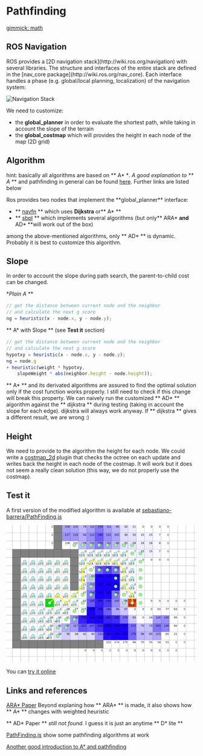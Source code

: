 # Pathfinding

[gimmick: math]()

ROS Navigation
-------

<p class='inline-disqus' data-disqus-identifier="pathfinding-1"></p>
ROS provides a [2D navigation stack](http://wiki.ros.org/navigation) with several libraries.
The structure and interfaces of the entire stack are defined in the [nav_core package](http://wiki.ros.org/nav_core). Each interface handles a phase (e.g. global/local planning, localization) of the navigation system:

![Navigation Stack](http://wiki.ros.org/nav_core?action=AttachFile&do=get&target=move_base_interfaces.png)

We need to customize:

* the **global_planner**
  in order to evaluate the shortest path, while taking in account the slope of the terrain
* the **global_costmap** 
  which will provides the height in each node of the map (2D grid)

Algorithm
-------

hint: basically all algorithms are based on ** A* **. A good explanation to ** A* ** and pathfinding in general can be found [here](http://www.policyalmanac.org/games/aStarTutorial.htm). Further links are listed below 


<p class='inline-disqus' data-disqus-identifier="pathfinding-2"></p>
Ros provides two nodes that implement the **global_planner** interface:

* ** [navfn](http://wiki.ros.org/navfn) **
  which uses **Dijkstra** or** A* **
* ** [sbpl](http://wiki.ros.org/sbpl) **
  which implements several algorithms (but only** ARA* **and** AD* **will work out of the box)

among the above-mentioned algorithms, only ** AD* ** is dynamic. Probably it is best to customize this algorithm.

Slope
------


In order to account the slope during path search, the parent-to-child cost can be changed.

**Plain A* **

```js
// get the distance between current node and the neighbor
// and calculate the next g score
ng = heuristic(x - node.x, y - node.y);
```

** A* with Slope ** (see **Test it** section)
```js
// get the distance between current node and the neighbor
// and calculate the next g score
hypotxy = heuristic(x - node.x, y - node.y);
ng = node.g
+ heuristic(weight * hypotxy, 
    slopeWeight * abs(neighbor.height - node.height));
```
<p class='inline-disqus' data-disqus-identifier="pathfinding-3"></p>


** A* ** and its derivated algorithms are assured to find the optimal solution only if the cost function works properly. I still need to check if this change will break this property. We can naively run the customized ** AD* ** algorithm against the ** dijkstra ** during testing (taking in account the slope for each edge). dijkstra will always work anyway. If ** dijkstra ** gives a different result, we are wrong :)


Height
-----

We need to provide to the algorithm the height for each node. We could write a [costmap_2d](http://wiki.ros.org/costmap_2d) plugin that checks the octree on each update and writes back the height in each node of the costmap. It will work but it does not seem a really clean solution (this way, we do not properly use the costmap). 

Test it
---- 

A first version of the modified algorithm is available at [sebastiano-barrera/PathFinding.js](https://github.com/sebastiano-barrera/PathFinding.js)

![slope-pathfinding](/uploads/slope-pathfinding.png) 

You can [try it online](/extra/simulation/pathfinding/visual/index.html)

Links and references
-----
[ARA* Paper](http://machinelearning.wustl.edu/mlpapers/paper_files/NIPS2003_CN03.pdf) Beyond explaning how ** ARA* ** is made, it also shows how ** A* ** changes with weighted heuristic

** AD* Paper **  _still not found_. I guess it is just an anytime ** D*  lite **

[PathFinding.js](http://qiao.github.io/PathFinding.js/visual/) show some pathfinding algorithms at work

[Another good introduction to A* and pathfinding](http://theory.stanford.edu/~amitp/GameProgramming/)



